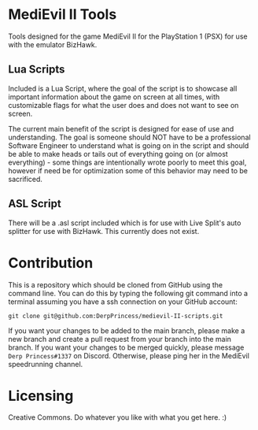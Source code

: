# MediEvil II Tools
Tools designed for the game MediEvil II for the PlayStation 1 (PSX) for use with the emulator BizHawk. 

## Lua Scripts
Included is a Lua Script, where the goal of the script is to showcase all important information about the game on screen at all times, with customizable flags for what the user does and does not want to see on screen.

The current main benefit of the script is designed for ease of use and understanding. The goal is someone should NOT have to be a professional Software Engineer to understand what is going on in the script and should be able to make heads or tails out of everything going on (or almost everything) - some things are intentionally wrote poorly to meet this goal, however if need be for optimization some of this behavior may need to be sacrificed.

## ASL Script
There will be a .asl script included which is for use with Live Split's auto splitter for use with BizHawk. This currently does not exist.

# Contribution
This is a repository which should be cloned from GitHub using the command line. You can do this by typing the following git command into a terminal assuming you have a ssh connection on your GitHub account:

```
git clone git@github.com:DerpPrincess/medievil-II-scripts.git
```

If you want your changes to be added to the main branch, please make a new branch and create a pull request from your branch into the main branch. If you want your changes to be merged quickly, please message `Derp Princess#1337` on Discord. Otherwise, please ping her in the MediEvil speedrunning channel. 

# Licensing
Creative Commons. Do whatever you like with what you get here. :) 
